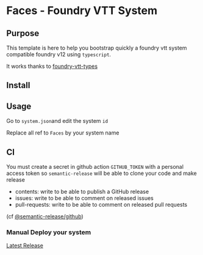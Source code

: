 # Faces - Foundry VTT System

## Purpose

This template is here to help you bootstrap quickly a foundry vtt system compatible foundry v12 using `typescript`.

It works thanks to [foundry-vtt-types](https://github.com/League-of-Foundry-Developers/foundry-vtt-type)

## Install

## Usage

Go to `system.json`and edit the system `id`

Replace all ref to `Faces` by your system name

## CI

You must create a secret in github action `GITHUB_TOKEN` with a personal access token so `semantic-release` will be able to clone your code and make release

- contents: write to be able to publish a GitHub release
- issues: write to be able to comment on released issues
- pull-requests: write to be able to comment on released pull requests

(cf [@semantic-release/github](https://github.com/semantic-release/github))

### Manual Deploy your system

[Latest Release](https://github.com/<group-user>/<repo>/releases/latest/download/system.json)
